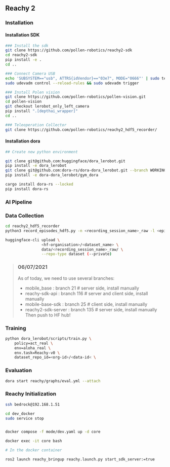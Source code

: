 ## Reachy 2

### Installation

#### Installation SDK

```bash
### Install the sdk
git clone https://github.com/pollen-robotics/reachy2-sdk
cd reachy2-sdk
pip install -e .
cd ..

### Connect Camera USB
echo 'SUBSYSTEM=="usb", ATTRS{idVendor}=="03e7", MODE="0666"' | sudo tee /etc/udev/rules.d/80-movidius.rules
sudo udevadm control --reload-rules && sudo udevadm trigger

### Install Polen vision
git clone https://github.com/pollen-robotics/pollen-vision.git
cd pollen-vision
git checkout lerobot_only_left_camera
pip install ".[depthai_wrapper]"
cd ..

### Teleoperation Collector
git clone https://github.com/pollen-robotics/reachy2_hdf5_recorder/
```

#### Installation dora

```bash
## Create new python environment

git clone git@github.com:huggingface/dora_lerobot.git
pip install -e dora_lerobot
git clone git@github.com:dora-rs/dora-dora_lerobot.git --branch WORKING-REACHY
pip install -e dora-dora_lerobot/gym_dora

cargo install dora-rs --locked
pip install dora-rs
```

### AI Pipeline

### Data Collection

```bash
cd reachy2_hdf5_recorder
python3 record_episodes_hdf5.py -n <recording_session_name>_raw -l <epiodes_duration in s> -r <framerate> --robot_ip <robot_ip>
```

```bash
huggingface-cli upload \
                <hf-organisation>/<dataset_name> \
                data/<recording_session_name>_raw/ \
                --repo-type dataset (--private)
```

> ### 06/07/2021
>
> As of today, we need to use several branches:
>
> - mobile_base : branch 21 # server side, install manually
> - reachy-sdk-api : branch 116 # server and client side, install manually
> - mobile-base-sdk : branch 25 # client side, install manually
> - reachy2-sdk-server : branch 135 # server side, install manually
>   Then push to HF hub!

### Training

```bash
python dora_lerobot/scripts/train.py \
    policy=act_real \
    env=aloha_real \
    env.task=Reachy-v0 \
    dataset_repo_id=<org-id>/<data-id< \
```

### Evaluation

```bash
dora start reachy/graphs/eval.yml --attach
```

### Reachy Initialization

```bash
ssh bedrock@192.168.1.51
```

```bash
cd dev_docker
sudo service stop


docker compose -f mode/dev.yaml up -d core

docker exec -it core bash

# In the docker container

ros2 launch reachy_bringup reachy.launch.py start_sdk_server:=true
```
